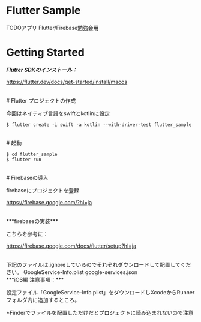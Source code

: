 # Flutter Sample
TODOアプリ Flutter/Firebase勉強会用

# Getting Started

***Flutter SDKのインストール：***

https://flutter.dev/docs/get-started/install/macos

<br> 
# Flutter プロジェクトの作成

今回はネイティブ言語をswiftとkotlinに設定
```
$ flutter create -i swift -a kotlin --with-driver-test flutter_sample
```

<br> 
# 起動

```
$ cd flutter_sample
$ flutter run
```

<br> 
# Firebaseの導入

firebaseにプロジェクトを登録

https://firebase.google.com/?hl=ja

<br> 
***firebaseの実装***

こちらを参考に：

https://firebase.google.com/docs/flutter/setup?hl=ja

<br> 
下記のファイルは.ignoreしているのでそれぞれダウンロードして配置してください。
GoogleService-Info.plist
google-services.json

<br> 
***iOS編 注意事項：***

設定ファイル「GoogleService-Info.plist」をダウンロードしXcodeからRunnerフォルダ内に追加するところ。

*Finderでファイルを配置しただけだとプロジェクトに読み込まれないので注意
